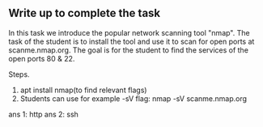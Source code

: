 ## Write up to complete the task

In this task we introduce the popular network scanning tool "nmap". The task of the student is to install the tool and use it to scan for open ports at scanme.nmap.org. The goal is for the student to find the services of the open ports 80 & 22.


Steps.
1. apt install nmap(to find relevant flags)
3. Students can use for example -sV flag: nmap -sV scanme.nmap.org

ans 1: http
ans 2: ssh
